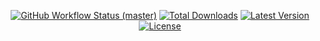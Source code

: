 <p align="center">
    <p align="center">
        <a href="https://github.com/mortenscheel/task-flow/actions"><img alt="GitHub Workflow Status (master)" src="https://github.com/mortenscheel/task-flow/actions/workflows/tests.yml/badge.svg"></a>
        <a href="https://packagist.org/packages/mortenscheel/task-flow"><img alt="Total Downloads" src="https://img.shields.io/packagist/dt/mortenscheel/task-flow"></a>
        <a href="https://packagist.org/packages/mortenscheel/task-flow"><img alt="Latest Version" src="https://img.shields.io/packagist/v/mortenscheel/task-flow"></a>
        <a href="https://packagist.org/packages/mortenscheel/task-flow"><img alt="License" src="https://img.shields.io/packagist/l/mortenscheel/task-flow"></a>
    </p>
</p>
